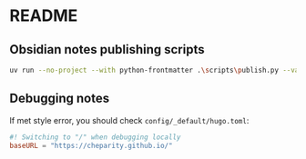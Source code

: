 # README

## Obsidian notes publishing scripts

```bash
uv run --no-project --with python-frontmatter .\scripts\publish.py --vault D:\Workspace\MirrorBasalt\MindHub\                    
```

## Debugging notes

If met style error, you should check `config/_default/hugo.toml`:

```toml
#! Switching to "/" when debugging locally
baseURL = "https://cheparity.github.io/"
```
